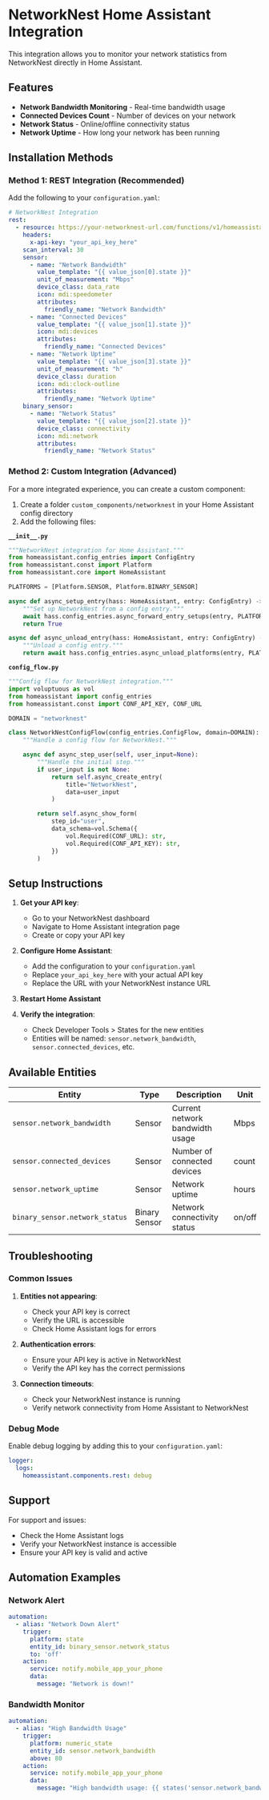 # NetworkNest Home Assistant Integration

This integration allows you to monitor your network statistics from NetworkNest directly in Home Assistant.

## Features

- **Network Bandwidth Monitoring** - Real-time bandwidth usage
- **Connected Devices Count** - Number of devices on your network
- **Network Status** - Online/offline connectivity status
- **Network Uptime** - How long your network has been running

## Installation Methods

### Method 1: REST Integration (Recommended)

Add the following to your `configuration.yaml`:

```yaml
# NetworkNest Integration
rest:
  - resource: https://your-networknest-url.com/functions/v1/homeassistant-states
    headers:
      x-api-key: "your_api_key_here"
    scan_interval: 30
    sensor:
      - name: "Network Bandwidth"
        value_template: "{{ value_json[0].state }}"
        unit_of_measurement: "Mbps"
        device_class: data_rate
        icon: mdi:speedometer
        attributes:
          friendly_name: "Network Bandwidth"
      - name: "Connected Devices"
        value_template: "{{ value_json[1].state }}"
        icon: mdi:devices
        attributes:
          friendly_name: "Connected Devices"
      - name: "Network Uptime"
        value_template: "{{ value_json[3].state }}"
        unit_of_measurement: "h"
        device_class: duration
        icon: mdi:clock-outline
        attributes:
          friendly_name: "Network Uptime"
    binary_sensor:
      - name: "Network Status"
        value_template: "{{ value_json[2].state }}"
        device_class: connectivity
        icon: mdi:network
        attributes:
          friendly_name: "Network Status"
```

### Method 2: Custom Integration (Advanced)

For a more integrated experience, you can create a custom component:

1. Create a folder `custom_components/networknest` in your Home Assistant config directory
2. Add the following files:

**`__init__.py`**
```python
"""NetworkNest integration for Home Assistant."""
from homeassistant.config_entries import ConfigEntry
from homeassistant.const import Platform
from homeassistant.core import HomeAssistant

PLATFORMS = [Platform.SENSOR, Platform.BINARY_SENSOR]

async def async_setup_entry(hass: HomeAssistant, entry: ConfigEntry) -> bool:
    """Set up NetworkNest from a config entry."""
    await hass.config_entries.async_forward_entry_setups(entry, PLATFORMS)
    return True

async def async_unload_entry(hass: HomeAssistant, entry: ConfigEntry) -> bool:
    """Unload a config entry."""
    return await hass.config_entries.async_unload_platforms(entry, PLATFORMS)
```

**`config_flow.py`**
```python
"""Config flow for NetworkNest integration."""
import voluptuous as vol
from homeassistant import config_entries
from homeassistant.const import CONF_API_KEY, CONF_URL

DOMAIN = "networknest"

class NetworkNestConfigFlow(config_entries.ConfigFlow, domain=DOMAIN):
    """Handle a config flow for NetworkNest."""

    async def async_step_user(self, user_input=None):
        """Handle the initial step."""
        if user_input is not None:
            return self.async_create_entry(
                title="NetworkNest",
                data=user_input
            )

        return self.async_show_form(
            step_id="user",
            data_schema=vol.Schema({
                vol.Required(CONF_URL): str,
                vol.Required(CONF_API_KEY): str,
            })
        )
```

## Setup Instructions

1. **Get your API key**: 
   - Go to your NetworkNest dashboard
   - Navigate to Home Assistant integration page
   - Create or copy your API key

2. **Configure Home Assistant**:
   - Add the configuration to your `configuration.yaml`
   - Replace `your_api_key_here` with your actual API key
   - Replace the URL with your NetworkNest instance URL

3. **Restart Home Assistant**

4. **Verify the integration**:
   - Check Developer Tools > States for the new entities
   - Entities will be named: `sensor.network_bandwidth`, `sensor.connected_devices`, etc.

## Available Entities

| Entity | Type | Description | Unit |
|--------|------|-------------|------|
| `sensor.network_bandwidth` | Sensor | Current network bandwidth usage | Mbps |
| `sensor.connected_devices` | Sensor | Number of connected devices | count |
| `sensor.network_uptime` | Sensor | Network uptime | hours |
| `binary_sensor.network_status` | Binary Sensor | Network connectivity status | on/off |

## Troubleshooting

### Common Issues

1. **Entities not appearing**: 
   - Check your API key is correct
   - Verify the URL is accessible
   - Check Home Assistant logs for errors

2. **Authentication errors**:
   - Ensure your API key is active in NetworkNest
   - Verify the API key has the correct permissions

3. **Connection timeouts**:
   - Check your NetworkNest instance is running
   - Verify network connectivity from Home Assistant to NetworkNest

### Debug Mode

Enable debug logging by adding this to your `configuration.yaml`:

```yaml
logger:
  logs:
    homeassistant.components.rest: debug
```

## Support

For support and issues:
- Check the Home Assistant logs
- Verify your NetworkNest instance is accessible
- Ensure your API key is valid and active

## Automation Examples

### Network Alert
```yaml
automation:
  - alias: "Network Down Alert"
    trigger:
      platform: state
      entity_id: binary_sensor.network_status
      to: 'off'
    action:
      service: notify.mobile_app_your_phone
      data:
        message: "Network is down!"
```

### Bandwidth Monitor
```yaml
automation:
  - alias: "High Bandwidth Usage"
    trigger:
      platform: numeric_state
      entity_id: sensor.network_bandwidth
      above: 80
    action:
      service: notify.mobile_app_your_phone
      data:
        message: "High bandwidth usage: {{ states('sensor.network_bandwidth') }} Mbps"
```